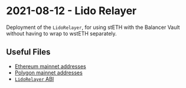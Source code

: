 # 2021-08-12 - Lido Relayer

Deployment of the `LidoRelayer`, for using stETH with the Balancer Vault without having to wrap to wstETH separately.

## Useful Files

- [Ethereum mainnet addresses](./output/mainnet.json)
- [Polygon mainnet addresses](./output/polygon.json)
- [`LidoRelayer` ABI](./abi/LidoRelayer.json)

